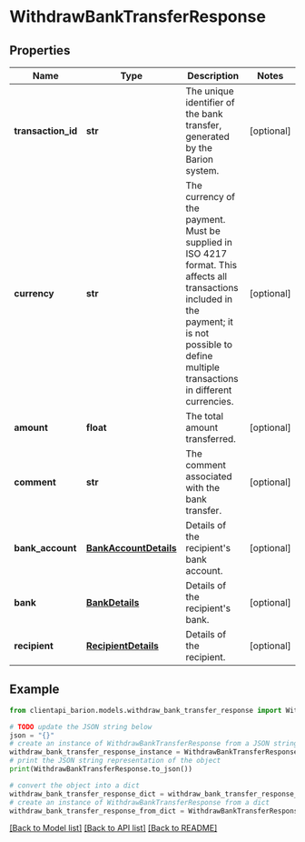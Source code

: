 # WithdrawBankTransferResponse


## Properties

Name | Type | Description | Notes
------------ | ------------- | ------------- | -------------
**transaction_id** | **str** | The unique identifier of the bank transfer, generated by the Barion system. | [optional] 
**currency** | **str** | The currency of the payment. Must be supplied in ISO 4217 format. This affects all transactions included in the payment; it is not possible to define multiple transactions in different currencies. | [optional] 
**amount** | **float** | The total amount transferred. | [optional] 
**comment** | **str** | The comment associated with the bank transfer. | [optional] 
**bank_account** | [**BankAccountDetails**](BankAccountDetails.md) | Details of the recipient&#39;s bank account. | [optional] 
**bank** | [**BankDetails**](BankDetails.md) | Details of the recipient&#39;s bank. | [optional] 
**recipient** | [**RecipientDetails**](RecipientDetails.md) | Details of the recipient. | [optional] 

## Example

```python
from clientapi_barion.models.withdraw_bank_transfer_response import WithdrawBankTransferResponse

# TODO update the JSON string below
json = "{}"
# create an instance of WithdrawBankTransferResponse from a JSON string
withdraw_bank_transfer_response_instance = WithdrawBankTransferResponse.from_json(json)
# print the JSON string representation of the object
print(WithdrawBankTransferResponse.to_json())

# convert the object into a dict
withdraw_bank_transfer_response_dict = withdraw_bank_transfer_response_instance.to_dict()
# create an instance of WithdrawBankTransferResponse from a dict
withdraw_bank_transfer_response_from_dict = WithdrawBankTransferResponse.from_dict(withdraw_bank_transfer_response_dict)
```
[[Back to Model list]](../README.md#documentation-for-models) [[Back to API list]](../README.md#documentation-for-api-endpoints) [[Back to README]](../README.md)



